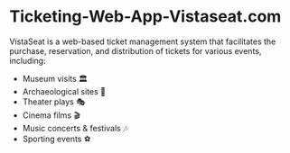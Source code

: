 # Ticketing-Web-App-Vistaseat.com
VistaSeat is a web-based ticket management system that facilitates the purchase, reservation, and distribution of tickets for various events, including:
- Museum visits 🏛️
-  Archaeological sites 🏺
-  Theater plays 🎭
-  Cinema films 🎬
-  Music concerts & festivals 🎶
 - Sporting events ⚽
